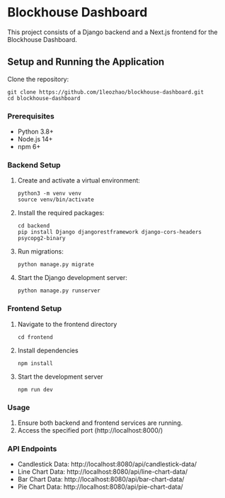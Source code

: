 # Blockhouse Dashboard

This project consists of a Django backend and a Next.js frontend for the Blockhouse Dashboard.

## Setup and Running the Application

Clone the repository:
   ```
   git clone https://github.com/1leozhao/blockhouse-dashboard.git
   cd blockhouse-dashboard
   ```

### Prerequisites

- Python 3.8+
- Node.js 14+
- npm 6+

### Backend Setup

1. Create and activate a virtual environment:
   ```
   python3 -m venv venv
   source venv/bin/activate
   ```

2. Install the required packages:
   ```
   cd backend
   pip install Django djangorestframework django-cors-headers psycopg2-binary
   ```

3. Run migrations:
   ```
   python manage.py migrate
   ```

4. Start the Django development server:
   ```
   python manage.py runserver
   ```

### Frontend Setup

   1. Navigate to the frontend directory
      ```
      cd frontend
      ```

   2. Install dependencies
      ```
      npm install
      ```
      
   3. Start the development server
      ```
      npm run dev
      ```
      
### Usage

1. Ensure both backend and frontend services are running.
2. Access the specified port (http://localhost:8000/)

### API Endpoints
+ Candlestick Data: http://localhost:8080/api/candlestick-data/
+ Line Chart Data: http://localhost:8080/api/line-chart-data/
+ Bar Chart Data: http://localhost:8080/api/bar-chart-data/
+ Pie Chart Data: http://localhost:8080/api/pie-chart-data/
